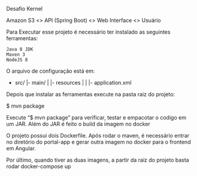 Desafio Kernel

Amazon S3 <> API (Spring Boot) <> Web Interface <> Usuário

Para Executar esse projeto é necessário ter instalado as seguintes ferramentas:

    Java 8 JDK
    Maven 3
    NodeJS 8

O arquivo de configuração está em:

  - src/
    |- main/
    |  |- resources
    |  |  |- application.xml

Depois que instalar as ferramentas execute na pasta raiz do projeto:

$ mvn package

Execute ”$ mvn package” para verificar, testar e empacotar o codigo em um JAR. Além do JAR é feito o build da imagem no docker

O projeto possui dois Dockerfile. Após rodar o maven, é necessário entrar no diretório do portal-app e gerar outra imagem no docker
para o frontend em Angular.

Por último, quando tiver as duas imagens, a partir da raiz do projeto basta rodar docker-compose up

